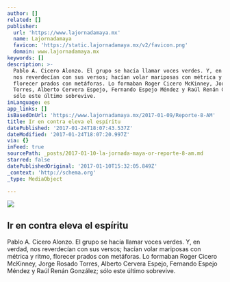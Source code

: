 ```yaml
---
author: []
related: []
publisher:
  url: 'https://www.lajornadamaya.mx'
  name: Lajornadamaya
  favicon: 'https://static.lajornadamaya.mx/v2/favicon.png'
  domain: www.lajornadamaya.mx
keywords: []
description: >-
  Pablo A. Cicero Alonzo. El grupo se hacía llamar voces verdes. Y, en verdad,
  nos reverdecían con sus versos; hacían volar mariposas con métrica y ritmo,
  florecer prados con metáforas. Lo formaban Roger Cicero McKinney, Jorge Rosado
  Torres, Alberto Cervera Espejo, Fernando Espejo Méndez y Raúl Renán González;
  sólo este último sobrevive.
inLanguage: es
app_links: []
isBasedOnUrl: 'https://www.lajornadamaya.mx/2017-01-09/Reporte-8-AM'
title: Ir en contra eleva el espíritu
datePublished: '2017-01-24T18:07:43.537Z'
dateModified: '2017-01-24T18:07:20.997Z'
via: {}
inFeed: true
sourcePath: _posts/2017-01-10-la-jornada-maya-or-reporte-8-am.md
starred: false
datePublishedOriginal: '2017-01-10T15:32:05.849Z'
_context: 'http://schema.org'
_type: MediaObject

---
```

<article style=""><img src="https://img.lajornadamaya.mx/32/ei48eqs4setz_640-414-cover" /><h1>Ir en contra eleva el espíritu</h1><p>Pablo A. Cicero Alonzo. El grupo se hacía llamar voces verdes. Y, en verdad, nos reverdecían con sus versos; hacían volar mariposas con métrica y ritmo, florecer prados con metáforas. Lo formaban Roger Cicero McKinney, Jorge Rosado Torres, Alberto Cervera Espejo, Fernando Espejo Méndez y Raúl Renán González; sólo este último sobrevive.</p></article>